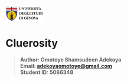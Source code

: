 <a href="https://unige.it/en/">
<img src="images/genoa_logo.png" width="20%" height="20%" title="University of Genoa" alt="University of Genoa" >
</a>

# Cluerosity

>**Author: Omotoye Shamsudeen Adekoya**</br>
 **Email: adekoyaomotoye@gmail.com** </br>
 **Student ID: 5066348**
